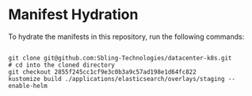 
# Manifest Hydration

To hydrate the manifests in this repository, run the following commands:

```shell

git clone git@github.com:Sbling-Technologies/datacenter-k8s.git
# cd into the cloned directory
git checkout 2855f245cc1cf9e3c0b3a9c57ad198e1d64fc822
kustomize build ./applications/elasticsearch/overlays/staging --enable-helm
```